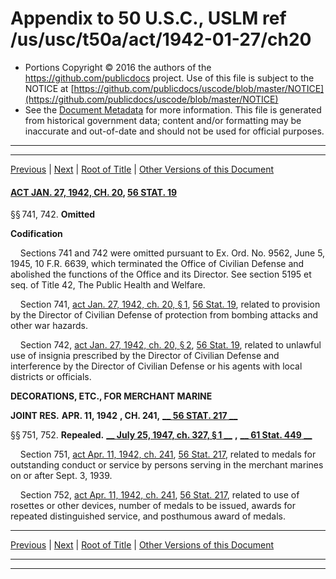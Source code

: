 ---
---

# Appendix to 50 U.S.C., USLM ref /us/usc/t50a/act/1942-01-27/ch20

* Portions Copyright © 2016 the authors of the https://github.com/publicdocs project.
  Use of this file is subject to the NOTICE at [https://github.com/publicdocs/uscode/blob/master/NOTICE](https://github.com/publicdocs/uscode/blob/master/NOTICE)
* See the [Document Metadata](././../../../../../..//README.md) for more information.
  This file is generated from historical government data; content and/or formatting may be inaccurate and out-of-date and should not be used for official purposes.

----------
----------

[Previous](./../../../../../..//us/usc/t50a/act/1941-12-13/ch571/m__us_usc_t50a_act_1941-12-13_ch571_s733.md) | [Next](./../../../../../..//us/usc/t50a/act/1943-05-10/ch96/m__us_usc_t50a_act_1943-05-10_ch96.md) | [Root of Title](./../../../../../../) | [Other Versions of this Document](https://publicdocs.github.io/go/links?ns=uslm&ref=%2Fus%2Fusc%2Ft50a%2Fact%2F1942-01-27%2Fch20)

#### [ACT JAN. 27, 1942, CH. 20][/us/act/1942-01-27/ch20], [56 STAT. 19][/us/stat/56/19]

§§ 741, 742. __Omitted__ 

 __Codification__ 

    Sections 741 and 742 were omitted pursuant to Ex. Ord. No. 9562, June 5, 1945, 10 F.R. 6639, which terminated the Office of Civilian Defense and abolished the functions of the Office and its Director. See section 5195 et seq. of Title 42, The Public Health and Welfare.

    Section 741, [act Jan. 27, 1942, ch. 20, § 1][/us/act/1942-01-27/ch20/s1], [56 Stat. 19][/us/stat/56/19], related to provision by the Director of Civilian Defense of protection from bombing attacks and other war hazards.

    Section 742, [act Jan. 27, 1942, ch. 20, § 2][/us/act/1942-01-27/ch20/s2], [56 Stat. 19][/us/stat/56/19], related to unlawful use of insignia prescribed by the Director of Civilian Defense and interference by the Director of Civilian Defense or his agents with local districts or officials.

 __DECORATIONS, ETC., FOR MERCHANT MARINE__ 

 __JOINT RES.__  __APR. 11, 1942__  __, CH. 241,__  __[__  __56 STAT. 217__  __][/us/stat/56/217]__ 

§§ 751, 752. __Repealed.__  __[__  __July 25, 1947, ch. 327, § 1__  __][/us/act/1947-07-25/ch327/s1]__  __,__  __[__  __61 Stat. 449__  __][/us/stat/61/449]__ 

    Section 751, [act Apr. 11, 1942, ch. 241][/us/act/1942-04-11/ch241], [56 Stat. 217][/us/stat/56/217], related to medals for outstanding conduct or service by persons serving in the merchant marines on or after Sept. 3, 1939.

    Section 752, [act Apr. 11, 1942, ch. 241][/us/act/1942-04-11/ch241], [56 Stat. 217][/us/stat/56/217], related to use of rosettes or other devices, number of medals to be issued, awards for repeated distinguished service, and posthumous award of medals.

----------

[Previous](./../../../../../..//us/usc/t50a/act/1941-12-13/ch571/m__us_usc_t50a_act_1941-12-13_ch571_s733.md) | [Next](./../../../../../..//us/usc/t50a/act/1943-05-10/ch96/m__us_usc_t50a_act_1943-05-10_ch96.md) | [Root of Title](./../../../../../../) | [Other Versions of this Document](https://publicdocs.github.io/go/links?ns=uslm&ref=%2Fus%2Fusc%2Ft50a%2Fact%2F1942-01-27%2Fch20)

----------
----------

[/us/act/1942-01-27/ch20]: https://publicdocs.github.io/go/links?ns=uslm&ref=%2Fus%2Fact%2F1942-01-27%2Fch20
[/us/stat/56/19]: https://publicdocs.github.io/go/links?ns=uslm&ref=%2Fus%2Fstat%2F56%2F19
[/us/act/1942-01-27/ch20/s1]: https://publicdocs.github.io/go/links?ns=uslm&ref=%2Fus%2Fact%2F1942-01-27%2Fch20%2Fs1
[/us/stat/56/19]: https://publicdocs.github.io/go/links?ns=uslm&ref=%2Fus%2Fstat%2F56%2F19
[/us/act/1942-01-27/ch20/s2]: https://publicdocs.github.io/go/links?ns=uslm&ref=%2Fus%2Fact%2F1942-01-27%2Fch20%2Fs2
[/us/stat/56/19]: https://publicdocs.github.io/go/links?ns=uslm&ref=%2Fus%2Fstat%2F56%2F19
[/us/stat/56/217]: https://publicdocs.github.io/go/links?ns=uslm&ref=%2Fus%2Fstat%2F56%2F217
[/us/act/1947-07-25/ch327/s1]: https://publicdocs.github.io/go/links?ns=uslm&ref=%2Fus%2Fact%2F1947-07-25%2Fch327%2Fs1
[/us/stat/61/449]: https://publicdocs.github.io/go/links?ns=uslm&ref=%2Fus%2Fstat%2F61%2F449
[/us/act/1942-04-11/ch241]: https://publicdocs.github.io/go/links?ns=uslm&ref=%2Fus%2Fact%2F1942-04-11%2Fch241
[/us/stat/56/217]: https://publicdocs.github.io/go/links?ns=uslm&ref=%2Fus%2Fstat%2F56%2F217
[/us/act/1942-04-11/ch241]: https://publicdocs.github.io/go/links?ns=uslm&ref=%2Fus%2Fact%2F1942-04-11%2Fch241
[/us/stat/56/217]: https://publicdocs.github.io/go/links?ns=uslm&ref=%2Fus%2Fstat%2F56%2F217


